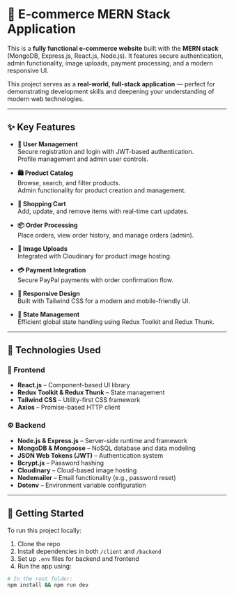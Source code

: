 # 🛒 E-commerce MERN Stack Application

This is a **fully functional e-commerce website** built with the **MERN stack** (MongoDB, Express.js, React.js, Node.js). It features secure authentication, admin functionality, image uploads, payment processing, and a modern responsive UI.

This project serves as a **real-world, full-stack application** — perfect for demonstrating development skills and deepening your understanding of modern web technologies.

---

## ✨ Key Features

- **🔐 User Management**  
  Secure registration and login with JWT-based authentication.  
  Profile management and admin user controls.

- **🛍️ Product Catalog**  
  Browse, search, and filter products.  
  Admin functionality for product creation and management.

- **🛒 Shopping Cart**  
  Add, update, and remove items with real-time cart updates.

- **📦 Order Processing**  
  Place orders, view order history, and manage orders (admin).

- **📸 Image Uploads**  
  Integrated with Cloudinary for product image hosting.

- **💳 Payment Integration**  
  Secure PayPal payments with order confirmation flow.

- **📱 Responsive Design**  
  Built with Tailwind CSS for a modern and mobile-friendly UI.

- **🧠 State Management**  
  Efficient global state handling using Redux Toolkit and Redux Thunk.

---

## 🚀 Technologies Used

### 🔧 Frontend

- **React.js** – Component-based UI library  
- **Redux Toolkit & Redux Thunk** – State management  
- **Tailwind CSS** – Utility-first CSS framework  
- **Axios** – Promise-based HTTP client

### ⚙️ Backend

- **Node.js & Express.js** – Server-side runtime and framework  
- **MongoDB & Mongoose** – NoSQL database and data modeling  
- **JSON Web Tokens (JWT)** – Authentication system  
- **Bcrypt.js** – Password hashing  
- **Cloudinary** – Cloud-based image hosting  
- **Nodemailer** – Email functionality (e.g., password reset)  
- **Dotenv** – Environment variable configuration

---

## 🏁 Getting Started

To run this project locally:

1. Clone the repo
2. Install dependencies in both `/client` and `/backend`
3. Set up `.env` files for backend and frontend
4. Run the app using:

```bash
# In the root folder:
npm install && npm run dev
